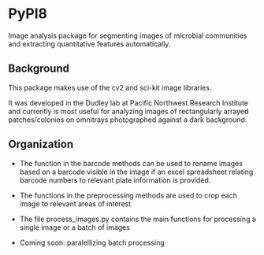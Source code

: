# PyPl8

Image analysis package for segmenting images of microbial communities and extracting quantitative features automatically. 

## Background
This package makes use of the cv2 and sci-kit image libraries. 

It was developed in the Dudley lab at Pacific Northwest Research Institute and currently is most useful for analyzing images of rectangularly arrayed
patches/colonies on omnitrays photographed against a dark background.

## Organization

* The function in the barcode methods can be used to rename images based on a barcode visible in the image if an excel spreadsheet 
relating barcode numbers to relevant plate information is provided.

* The functions in the preprocessing methods are used to crop each image to relevant areas of interest

* The file process_images.py contains the main functions for processing a single image or a batch of images

* Coming soon: paralellizing batch processing

